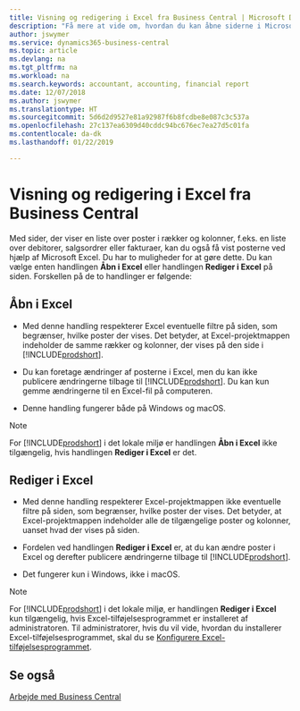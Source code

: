 ```yaml
---
title: Visning og redigering i Excel fra Business Central | Microsoft Docs
description: "Få mere at vide om, hvordan du kan åbne siderne i Microsoft Excel fra Business Central for at få en bedre dataanalyse."
author: jswymer
ms.service: dynamics365-business-central
ms.topic: article
ms.devlang: na
ms.tgt_pltfrm: na
ms.workload: na
ms.search.keywords: accountant, accounting, financial report
ms.date: 12/07/2018
ms.author: jswymer
ms.translationtype: HT
ms.sourcegitcommit: 5d6d2d9527e81a92987f6b8fcdbe8e087c3c537a
ms.openlocfilehash: 27c137ea6309d40cddc94bc676ec7ea27d5c01fa
ms.contentlocale: da-dk
ms.lasthandoff: 01/22/2019

---
```

# <a name="viewing-and-editing-in-excel-from-business-central"></a>Visning og redigering i Excel fra Business Central 

Med sider, der viser en liste over poster i rækker og kolonner, f.eks. en liste over debitorer, salgsordrer eller fakturaer, kan du også få vist posterne ved hjælp af Microsoft Excel. Du har to muligheder for at gøre dette. Du kan vælge enten handlingen **Åbn i Excel** eller handlingen **Rediger i Excel** på siden. Forskellen på de to handlinger er følgende:  

## <a name="open-in-excel"></a>Åbn i Excel

-    Med denne handling respekterer Excel eventuelle filtre på siden, som begrænser, hvilke poster der vises. Det betyder, at Excel-projektmappen indeholder de samme rækker og kolonner, der vises på den side i [!INCLUDE[prodshort](includes/prodshort.md)].

-    Du kan foretage ændringer af posterne i Excel, men du kan ikke publicere ændringerne tilbage til [!INCLUDE[prodshort](includes/prodshort.md)]. Du kan kun gemme ændringerne til en Excel-fil på computeren. 

-    Denne handling fungerer både på Windows og macOS. 

>[!NOTE]
>For [!INCLUDE[prodshort](includes/prodshort.md)] i det lokale miljø er handlingen **Åbn i Excel** ikke tilgængelig, hvis handlingen **Rediger i Excel** er det.

## <a name="edit-in-excel"></a>Rediger i Excel

-    Med denne handling respekterer Excel-projektmappen ikke eventuelle filtre på siden, som begrænser, hvilke poster der vises. Det betyder, at Excel-projektmappen indeholder alle de tilgængelige poster og kolonner, uanset hvad der vises på siden. 

-    Fordelen ved handlingen **Rediger i Excel** er, at du kan ændre poster i Excel og derefter publicere ændringerne tilbage til [!INCLUDE[prodshort](includes/prodshort.md)].

-    Det fungerer kun i Windows, ikke i macOS.

>[!NOTE]
>For [!INCLUDE[prodshort](includes/prodshort.md)] i det lokale miljø, er handlingen **Rediger i Excel** kun tilgængelig, hvis Excel-tilføjelsesprogrammet er installeret af administratoren. Til administratorer, hvis du vil vide, hvordan du installerer Excel-tilføjelsesprogrammet, skal du se [Konfigurere Excel-tilføjelsesprogrammet](https://docs.microsoft.com/en-us/dynamics365/business-central/dev-itpro/administration/configuring-excel-addin).

## <a name="see-also"></a>Se også

[Arbejde med Business Central](ui-work-product.md)  

